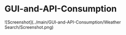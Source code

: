 # GUI-and-API-Consumption

![Screenshot](../main/GUI-and-API-Consumption/Weather Search/Screenshot.png)
